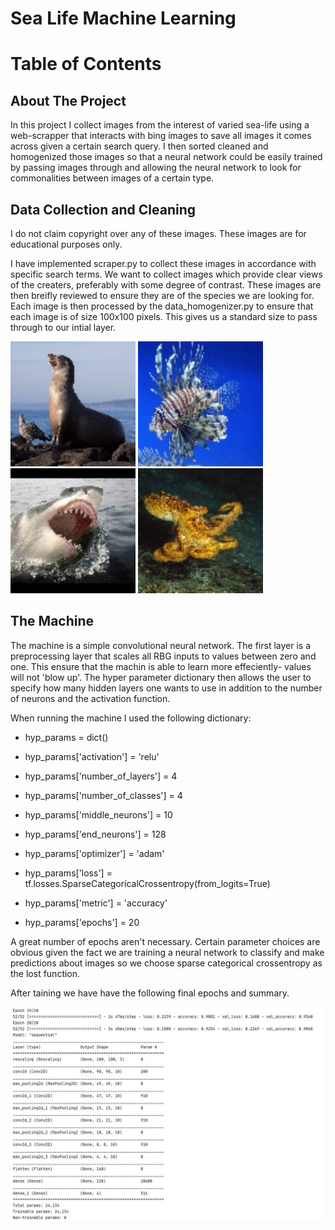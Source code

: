 # Sea Life Machine Learning

<!-- TABLE OF CONTENTS -->
# Table of Contents

## About The Project
 In this project I collect images from the interest of varied sea-life using a web-scrapper that interacts with bing images to save all images it comes across given a certain search query. I then sorted cleaned and homogenized those images so that a neural network could be easily trained by passing images through and allowing the neural network to look for commonalities between images of a certain type. 

## Data Collection and Cleaning
I do not claim copyright over any of these images. These images are for educational purposes only.

I have implemented scraper.py to collect these images in accordance with specific search terms. We want to collect images which provide clear views of the creaters, preferably with some degree of contrast. These images are then breifly reviewed to ensure they are of the species we are looking for. Each image is then processed by the data_homogenizer.py to ensure that each image is of size 100x100 pixels. This gives us a standard size to pass through to our intial layer.

<p>
<img src = "https://github.com/RCSimpson/Sea-Life-Machine-Learning/blob/master/images/0.jpg" width = "200" height = "200" >
<img src = "https://github.com/RCSimpson/Sea-Life-Machine-Learning/blob/master/images/1.jpg" width = "200" height = "200" >
<img src = "https://github.com/RCSimpson/Sea-Life-Machine-Learning/blob/master/images/2.jpg" width = "200" height = "200" >
<img src = "https://github.com/RCSimpson/Sea-Life-Machine-Learning/blob/master/images/7.jpg" width = "200" height = "200" >
</p>


## The Machine

The machine is a simple convolutional neural network. The first layer is a preprocessing layer that scales all RBG inputs to values between zero and one. This ensure that the machin is able to learn more effeciently- values will not 'blow up'. The hyper parameter dictionary then allows the user to specify how many hidden layers one wants to use in addition to the number of neurons and the activation function.


When running the machine I used the following dictionary:

* hyp_params = dict()

* hyp_params['activation'] = 'relu'

* hyp_params['number_of_layers'] = 4

* hyp_params['number_of_classes'] = 4

* hyp_params['middle_neurons'] = 10

* hyp_params['end_neurons'] = 128

* hyp_params['optimizer'] = 'adam'

* hyp_params['loss'] = tf.losses.SparseCategoricalCrossentropy(from_logits=True)

* hyp_params['metric'] = 'accuracy'

* hyp_params['epochs'] =  20

A great number of epochs aren't necessary. Certain parameter choices are obvious given the fact we are training a neural network to classify and make predictions about images so we choose sparse categorical crossentropy as the lost function.

After taining we have have the following final epochs and summary.

<img src = "https://github.com/RCSimpson/Sea-Life-Machine-Learning/blob/master/images/summary.JPG" >
